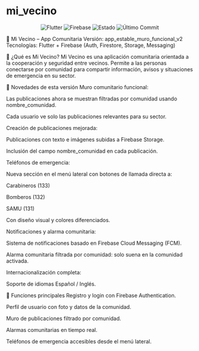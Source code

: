 # mi_vecino

<p align="center">
  <img src="https://img.shields.io/badge/Flutter-Framework-blue" alt="Flutter">
  <img src="https://img.shields.io/badge/Firebase-Backend-orange" alt="Firebase">
  <img src="https://img.shields.io/badge/Status-Estable-green" alt="Estado">
  <img src="https://img.shields.io/github/last-commit/Desarrolladores-F5/mi-vecino-app" alt="Último Commit">
</p>

🏡 Mi Vecino – App Comunitaria
Versión: app_estable_muro_funcional_v2
Tecnologías: Flutter + Firebase (Auth, Firestore, Storage, Messaging)

📌 ¿Qué es Mi Vecino?
Mi Vecino es una aplicación comunitaria orientada a la cooperación y seguridad entre vecinos.
Permite a las personas conectarse por comunidad para compartir información, avisos y situaciones de emergencia en su sector.

🚀 Novedades de esta versión
Muro comunitario funcional:

Las publicaciones ahora se muestran filtradas por comunidad usando nombre_comunidad.

Cada usuario ve solo las publicaciones relevantes para su sector.

Creación de publicaciones mejorada:

Publicaciones con texto e imágenes subidas a Firebase Storage.

Inclusión del campo nombre_comunidad en cada publicación.

Teléfonos de emergencia:

Nueva sección en el menú lateral con botones de llamada directa a:

Carabineros (133)

Bomberos (132)

SAMU (131)

Con diseño visual y colores diferenciados.

Notificaciones y alarma comunitaria:

Sistema de notificaciones basado en Firebase Cloud Messaging (FCM).

Alarma comunitaria filtrada por comunidad: solo suena en la comunidad activada.

Internacionalización completa:

Soporte de idiomas Español / Inglés.

📱 Funciones principales
Registro y login con Firebase Authentication.

Perfil de usuario con foto y datos de la comunidad.

Muro de publicaciones filtrado por comunidad.

Alarmas comunitarias en tiempo real.

Teléfonos de emergencia accesibles desde el menú lateral.


